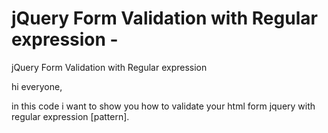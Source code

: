 # jQuery Form Validation with Regular expression -
jQuery Form Validation with Regular expression

hi everyone,

  in this code i want to show you how to validate your html form jquery with regular expression [pattern].
